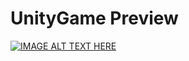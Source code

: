 # UnityGame Preview
[![IMAGE ALT TEXT HERE](http://i3.ytimg.com/vi/zo0qaCvNa-8/hqdefault.jpg)](https://youtu.be/zo0qaCvNa-8)
